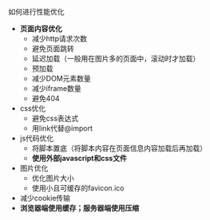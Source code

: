 如何进行性能优化
- **页面内容优化**
    - 减少http请求次数
    - 避免页面跳转
    - 延迟加载（一般用在图片多的页面中，滚动时才加载）
    - 预加载
    - 减少DOM元素数量
    - 减少iframe数量
    - 避免404
- css优化
    - 避免css表达式
    - 用link代替@import
- js代码优化
    - 将脚本置底（将脚本内容在页面信息内容加载后再加载）
    - **使用外部javascript和css文件**
- 图片优化
    - 优化图片大小
    - 使用小且可缓存的favicon.ico
- 减少cookie传输
- **浏览器端使用缓存；服务器端使用压缩**

    
